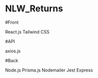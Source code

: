 # NLW_Returns

#Front

React.js
Tailwind CSS

#API

axios.js

#Back

Node.js
Prisma.js
Nodemailer
Jest
Express
